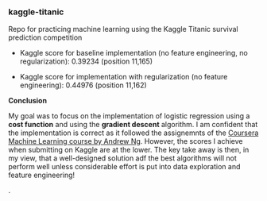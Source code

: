 ### kaggle-titanic

Repo for practicing machine learning using the Kaggle Titanic survival prediction competition

* Kaggle score for baseline implementation (no feature engineering, no regularization): 0.39234 (position 11,165)

* Kaggle score for implementation with regularization (no feature engineering): 0.44976 (position 11,162)


**Conclusion**

My goal was to focus on the implementation of logistic regression using
a **cost function** and using the **gradient descent** algorithm.
I am confident that the implementation is correct as it followed the assignemnts of the
[Coursera Machine Learning course by Andrew Ng](https://www.coursera.org/learn/machine-learning).
However, the scores I achieve when submitting on Kaggle are at the lower. The key take away is then, in my view,
that a well-designed solution adf the best algorithms will not perform well unless
considerable effort is put into data exploration and feature engineering!

.

